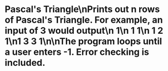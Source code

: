 # Pascal's Triangle\nPrints out n rows of Pascal's Triangle. For example, an input of 3 would output\n    1\n   1 1\n 1 2 1\n1 3 3 1\n\nThe program loops until a user enters -1. Error checking is included.
